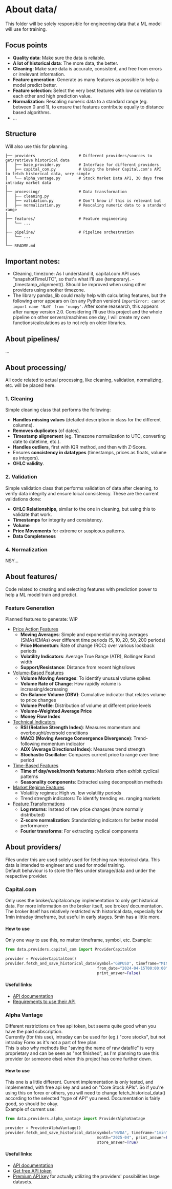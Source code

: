 # About data/
This folder will be solely responsible for engineering data that a ML model will use for training.

## Focus points
- **Quality data**: Make sure the data is reliable.
- **A lot of historical data**: The more data, the better.
- **Cleaning**: Make sure data is accurate, consistent, and free from errors or irrelevant information.
- **Feature generation**: Generate as many features as possible to help a model predict better.
- **Feature selection**: Select the very best features with low correlation to each other and high prediction value.
- **Normalization**: Rescaling numeric data to a standard range (eg. between 0 and 1), to ensure that features contribute equally to distance based algorithms.
- ...

## Structure
Will also use this for planning.
```
├── providers                   # Different providers/sources to get/retrieve historical data
│   ├── base_provider.py        # Interface for different providers
│   ├── capital_com.py          # Using the broker Capital.com's API to fetch historical data, very simple
│   └── alpha_vantage.py        # Stock Market Data API, 30 days free intraday market data
│
├── processing/                 # Data transformation
│   ├── cleaning.py
│   ├── validation.py           # Don't know if this is relevant but
│   ├── normalization.py        # Rescaling numeric data to a standard range
│
├── features/                   # Feature engineering
│   └── ...
│
├── pipeline/                   # Pipeline orchestration
│   └── ...
│
└── README.md
```

## Important notes:
- Cleaning, timezone: As I understand it, capital.com API uses "snapshotTimeUTC", so that's what I'll use (temporary). - _timestamp_alignment(). Should be improved when using other providers using another timezone.
- The library pandas_lib could really help with calculating features, but the following error appears on (on any Python version) ``` ImportError: cannot import name 'NaN' from 'numpy' ```. After some reasearch, this appears after numpy version 2.0. Considering I'll use this project and the whole pipeline on other servers/machines one day, I will create my own functions/calculations as to not rely on older libraries.

## About pipelines/
...

## About processing/
All code related to actual processing, like cleaning, validation, normalizing, etc. will be placed here.
### 1. Cleaning
Simple cleaning class that performs the following: 
- **Handles missing values** (detailed description in class for the different columns).
- **Removes duplicates** (of dates).
- **Timestamp alignement** (eg. Timezone normalization to UTC, converting date to datetime, etc.).
- **Handles outliers**, first with IQR method, and then with Z-Score.
- Ensures **concistency in datatypes** (timestamps, prices as floats, volume as integers).
- **OHLC validity**.
### 2. Validation 
Simple validation class that performs validation of data after cleaning, to verify data integrity and ensure loical consistency. These are the current validations done:
- **OHLC Relationships**, similar to the one in cleaning, but using this to validate that work.
- **Timestamps** for integrity and consistency.
- **Volume** 
- **Price Movements** for extreme or suspicous patterns.
- **Data Completeness**
### 4. Normalization
NSY...

## About features/
Code related to creating and selecting features with prediction power to help a ML model train and predict.
### Feature Generation
Planned features to generate: WIP
- <ins>Price Action Features</ins>
  - **Moving Averages**: Simple and exponential moving averages (SMAs/EMAs) over different time periods (5, 10, 20, 50, 200 periods)
  - **Price Momentum**: Rate of change (ROC) over various lookback periods
  - **Volatility Indicators**: Average True Range (ATR), Bollinger Band width
  - **Support/Resistance**: Distance from recent highs/lows
- <ins>Volume-Based Features</ins>
  - **Volume Moving Averages**: To identify unusual volume spikes
  - **Volume Rate of Change**: How rapidly volume is increasing/decreasing
  - **On-Balance Volume (OBV)**: Cumulative indicator that relates volume to price changes
  - **Volume Profile**: Distribution of volume at different price levels
  - **Volume-Weighted Average Price**
  - **Money Flow Index**
- <ins>Technical Indicators</ins>
  - **RSI (Relative Strength Index)**: Measures momentum and overbought/oversold conditions
  - **MACD (Moving Average Convergence Divergence)**: Trend-following momentum indicator
  - **ADX (Average Directional Index)**: Measures trend strength
  - **Stochastic Oscillator**: Compares current price to range over time period
- <ins>Time-Based Features</ins>
  - **Time of day/week/month features**: Markets often exhibit cyclical patterns
  - **Seasonality components**: Extracted using decomposition methods
- <ins>Market Regime Features</ins>
  - Volatility regimes: High vs. low volatility periods
  - Trend strength indicators: To identify trending vs. ranging markets
- <ins>Feature Transformations</ins>
  - **Log returns**: Instead of raw price changes (more normally distributed)
  - **Z-score normalization**: Standardizing indicators for better model performance
  - **Fourier transforms**: For extracting cyclical components

## About providers/
Files under this are used solely used for fetching raw historical data. This data is intended to engineer and used for model training.<br>
Default behaviour is to store the files under storage/data and under the respective provider.
### Capital.com
Only uses the broker/capitalcom.py implementation to only get historical data. For more information on the broker itself, see broker/ documentation.<br>
The broker itself has relatively restricted with historical data, especially for 1min intraday timeframe, but useful in early stages. 5min has a little more.
#### How to use
Only one way to use this, no matter timeframe, symbol, etc. Example:
```python
from data.providers.capital_com import ProviderCapitalCom

provider = ProviderCapitalCom()
provider.fetch_and_save_historical_data(symbol="GBPUSD", timeframe="MINUTE_5",
                                        from_date="2024-04-15T00:00:00", to_date="2025-05-01T01:00:00",
                                        print_answer=False)
```
#### Useful links:
- [API documentation](https://open-api.capital.com/)
- [Requirements to use their API](https://open-api.capital.com/#section/Getting-started)
### Alpha Vantage
Different restrictions on free api token, but seems quite good when you have the paid subscription.<br>
Currently (for this use), intraday can be used for (eg.) "core stocks", but not intraday Forex as it's not a part of free plan.<br>
This is also why methods like "saving the name of raw datafile" is very proprietary and can be seen as "not finished", as I'm planning to use this provider 
(or someone else) when this project has come further down.
#### How to use
This one is a little different. Current implementation is only tested, and implemented, with free api key and used on "Core Stock APIs". So if you're using this on forex or others, you will need to change fetch_historical_data() according to the selected "type of API" you need. Documentation is fairly good, so should be okay.<br>
Example of current use:
```python
from data.providers.alpha_vantage import ProviderAlphaVantage

provider = ProviderAlphaVantage()
provider.fetch_and_save_historical_data(symbol="NVDA", timeframe="1min",
                                        month="2025-04", print_answer=False,
                                        store_answer=True)
```
#### Useful links:
- [API documentation](https://www.alphavantage.co/documentation/)
- [Get free API token](https://www.alphavantage.co/support/#api-key)
- [Premium API key](https://www.alphavantage.co/premium/) for actually utilizing the providers' possibilities large datasets.